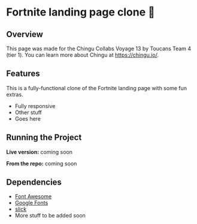 # Fortnite landing page clone 🦜

## Overview
This page was made for the Chingu Collabs Voyage 13 by Toucans Team 4 (tier 1). You can learn more about Chingu at https://chingu.io/.

## Features
This is a fully-functional clone of the Fortnite landing page with some fun extras.
* Fully responsive
* Other stuff
* Goes here

## Running the Project
**Live version:** coming soon

**From the repo:** coming soon

## Dependencies
* [Font Awesome](https://fontawesome.com/)
* [Google Fonts](https://fonts.google.com/)
* [slick](https://kenwheeler.github.io/slick/)
* More stuff to be added soon
